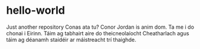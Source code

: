 # hello-world
Just another repository
Conas ata tu?
Conor Jordan is anim dom. Ta me i do chonai i Eirinn. Táim ag tabhairt aire do theicneolaíocht Cheatharlach agus táim ag déanamh staidéir ar máistreacht trí thaighde.
